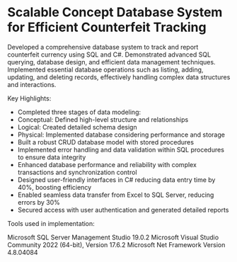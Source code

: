 # Scalable Concept Database System for Efficient Counterfeit Tracking #

Developed a comprehensive database system to track and report counterfeit currency using SQL and C#. Demonstrated advanced SQL querying, database design, and efficient data management techniques. Implemented essential database operations such as listing, adding, updating, and deleting records, effectively handling complex data structures and interactions.

Key Highlights:

- Completed three stages of data modeling:
- Conceptual: Defined high-level structure and relationships
- Logical: Created detailed schema design
- Physical: Implemented database considering performance and storage
- Built a robust CRUD database model with stored procedures
- Implemented error handling and data validation within SQL procedures to ensure data integrity
- Enhanced database performance and reliability with complex transactions and synchronization control
- Designed user-friendly interfaces in C# reducing data entry time by 40%, boosting efficiency
- Enabled seamless data transfer from Excel to SQL Server, reducing errors by 30%
- Secured access with user authentication and generated detailed reports

Tools used in implementation:

Microsoft SQL Server Management Studio 19.0.2
Microsoft Visual Studio Community 2022 (64-bit), Version 17.6.2
Microsoft Net Framework Version 4.8.04084
